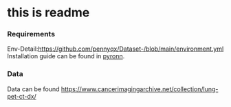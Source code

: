 # this is readme

### Requirements
Env-Detail:https://github.com/pennyqx/Dataset-/blob/main/environment.yml
Installation guide can be found in [pyronn](https://github.com/sypsyp97/Trainable-Fourier-Series/tree/main/pyronn).

### Data
Data can be found https://www.cancerimagingarchive.net/collection/lung-pet-ct-dx/
